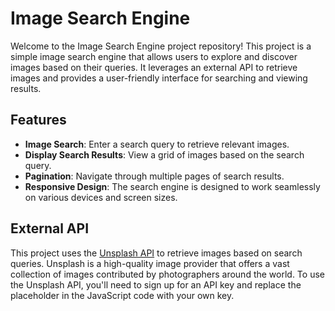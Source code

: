 # Image Search Engine

Welcome to the Image Search Engine project repository! This project is a simple image search engine that allows users to explore and discover images based on their queries. It leverages an external API to retrieve images and provides a user-friendly interface for searching and viewing results.

## Features

- **Image Search**: Enter a search query to retrieve relevant images.
- **Display Search Results**: View a grid of images based on the search query.
- **Pagination**: Navigate through multiple pages of search results.
- **Responsive Design**: The search engine is designed to work seamlessly on various devices and screen sizes.

## External API

This project uses the [Unsplash API](https://unsplash.com/developers) to retrieve images based on search queries. Unsplash is a high-quality image provider that offers a vast collection of images contributed by photographers around the world. To use the Unsplash API, you'll need to sign up for an API key and replace the placeholder in the JavaScript code with your own key.

